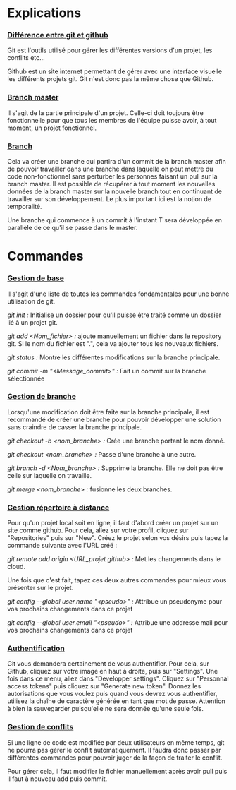 # Explications

### <u>Différence entre git et github</u>

Git est l'outils utilisé pour gérer les différentes versions d'un projet, les conflits etc...

Github est un site internet permettant de gérer avec une interface visuelle les différents projets git. Git n'est donc pas la même chose que Github.

### <u>Branch master</u>

Il s'agit de la partie principale d'un projet. Celle-ci doit toujours être fonctionnelle pour que tous les membres de l'équipe puisse avoir, à tout moment, un projet fonctionnel.

### <u>Branch</u> 

Cela va créer une branche qui partira d'un commit de la branch master afin de pouvoir travailler dans une branche dans laquelle on peut mettre du code non-fonctionnel sans perturber les personnes faisant un pull sur la branch master. Il est possible de récupérer à tout moment les nouvelles données de la branch master sur la nouvelle branch tout en continuant de travailler sur son développement. Le plus important ici est la notion de temporalité. 

Une branche qui commence à un commit à l'instant T sera développée en parallèle de ce qu'il se passe dans le master. 

# Commandes

### <u>Gestion de base</u>

Il s'agit d'une liste de toutes les commandes fondamentales pour une bonne utilisation de git.

<i>git init :</i>  Initialise un dossier pour qu'il puisse être traité comme un dossier lié à un projet git.

<i>git add <Nom_fichier> :</i>  ajoute manuellement un fichier dans le repository git. Si le nom du fichier est ".", cela va ajouter tous les nouveaux fichiers.

<i>git status :</i> Montre les différentes modifications sur la branche principale.

<i>git commit -m "<Message_commit>" :</i> Fait un commit sur la branche sélectionnée

### <u>Gestion de branche</u>

Lorsqu'une modification doit être faite sur la branche principale, il est recommandé de créer une branche pour pouvoir développer une solution sans craindre de casser la branche principale.

<i>git checkout -b <nom_branche> :</i> Crée une branche portant le nom donné.

<i>git checkout <nom_branche> :</i> Passe d'une branche à une autre.

<i>git branch -d <Nom_branche> :</i> Supprime la branche. Elle ne doit pas être celle sur laquelle on travaille.

<i>git merge <nom_branche> :</i> fusionne les deux branches.

### <u>Gestion répertoire à distance</u>

Pour qu'un projet local soit en ligne, il faut d'abord créer un projet sur un site comme github. Pour cela, allez sur votre profil, cliquez sur "Repositories" puis sur "New". Créez le projet selon vos désirs puis tapez la commande suivante avec l'URL créé :

<i>git remote add origin <URL_projet github> :</i> Met les changements dans le cloud.

Une fois que c'est fait, tapez ces deux autres commandes pour mieux vous présenter sur le projet.

<i>git config --global user.name "<_pseudo_>" :</i> Attribue un pseudonyme pour vos prochains changements dans ce projet

<i>git config --global user.email "<_pseudo_>" :</i> Attribue une addresse mail pour vos prochains changements dans ce projet

### <u>Authentification</u>

Git vous demandera certainement de vous authentifier. Pour cela, sur Github, cliquez sur votre image en haut à droite, puis sur "Settings". Une fois dans ce menu, allez dans "Developper settings". Cliquez sur "Personnal access tokens" puis cliquez sur "Generate new token". Donnez les autorisations que vous voulez puis quand vous devrez vous authentifier, utilisez la chaîne de caractère générée en tant que mot de passe. Attention à bien la sauvegarder puisqu'elle ne sera donnée qu'une seule fois.

### <u>Gestion de conflits</u>

Si une ligne de code est modifiée par deux utilisateurs en même temps, git ne pourra pas gérer le conflit automatiquement. Il faudra donc passer par différentes commandes pour pouvoir juger de la façon de traiter le conflit.

Pour gérer cela, il faut modifier le fichier manuellement après avoir pull puis il faut à nouveau add puis commit.